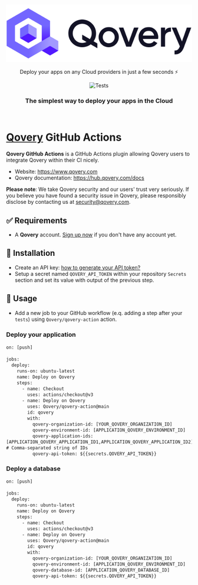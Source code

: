 <p align="center">
    <img src="https://raw.githubusercontent.com/Qovery/public-resources/master/qovery%20logo%20horizontal%20without%20margin.png" alt="Qovery logo" />
</p>

<p align="center">Deploy your apps on any Cloud providers in just a few seconds ⚡</p>

<p align="center">
<img src="https://github.com/Qovery/qovery-github-action/actions/workflows/test.yml/badge.svg?style=flat-square" alt="Tests">
</p>

<h3 align="center">The simplest way to deploy your apps in the Cloud</h3>

<br />

# [Qovery](https://www.qovery.com/) GitHub Actions

**Qovery GitHub Actions** is a GitHub Actions plugin allowing Qovery users to integrate Qovery within their CI nicely.

- Website: https://www.qovery.com
- Qovery documentation: https://hub.qovery.com/docs

**Please note**: We take Qovery security and our users' trust very seriously. If you believe you have found a security issue in Qovery, please responsibly disclose by contacting us at security@qovery.com.

## ✅ Requirements
- A **Qovery** account. [Sign up now](https://start.qovery.com/) if you don't have any account yet.

## 📖 Installation
- Create an API key: [how to generate your API token?](https://hub.qovery.com/docs/using-qovery/interface/cli/#generate-api-token)
- Setup a secret named `QOVERY_API_TOKEN` within your repository `Secrets` section and set its value with output of the previous step.

## 🔌 Usage
- Add a new job to your GitHub workflow (e.q. adding a step after your `tests`) using `Qovery/qovery-action` action.

### Deploy your application

```
on: [push]

jobs:
  deploy:
    runs-on: ubuntu-latest
    name: Deploy on Qovery
    steps:
      - name: Checkout
        uses: actions/checkout@v3
      - name: Deploy on Qovery
        uses: Qovery/qovery-action@main
        id: qovery
        with:
          qovery-organization-id: [YOUR_QOVERY_ORGANIZATION_ID]
          qovery-environment-id: [APPLICATION_QOVERY_ENVIRONMENT_ID]
          qovery-application-ids: [APPLICATION_QOVERY_APPLICATION_ID1,APPLICATION_QOVERY_APPLICATION_ID2] # Comma-separated string of IDs
          qovery-api-token: ${{secrets.QOVERY_API_TOKEN}}
```

### Deploy a database

```
on: [push]

jobs:
  deploy:
    runs-on: ubuntu-latest
    name: Deploy on Qovery
    steps:
      - name: Checkout
        uses: actions/checkout@v3
      - name: Deploy on Qovery
        uses: Qovery/qovery-action@main
        id: qovery
        with:
          qovery-organization-id: [YOUR_QOVERY_ORGANIZATION_ID]
          qovery-environment-id: [APPLICATION_QOVERY_ENVIRONMENT_ID]
          qovery-database-id: [APPLICATION_QOVERY_DATABASE_ID]
          qovery-api-token: ${{secrets.QOVERY_API_TOKEN}}
```
